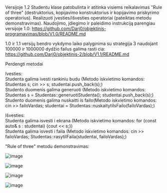 Versijoje 1.2 Studentu klase patobulinta ir atitinka visiems reikalavimas "Rule of three" (destruktorius, kopijavimo konstruktorius ir kopijavimo priskyrimo operatorius). Realizuoti įvesties/išvesties operatoriai (pateiktas metodu demonstravimas).   Naudojimo, įdiegimo ir paleidimo instrukciją parengiau versijoje 1.0: https://github.com/Darj0/objektinis-programavimas/blob/V1.0/README.md

1.0 ir 1.1 versijų bendro vykdymo laiko palyginima su strategija 3 naudojant 100000 ir 1000000 dydžio failus galima rasti cia: https://github.com/Darj0/objektinis-2/blob/V1.1/README.md

Perdengti metodai

Ivesties:  
Studenta galima ivesti rankiniu budu (Metodo iskvietimo komandos: Studentas s; cin >> s; studentai.push_back(s);)  
Studento duomenis galima generuoti (Metodo iskvietimo komandos: Studentas s = Studentas::generuotiStudenta(); studentai.push_back(s);)   
Studento duomenis galima nuskaitti is failo(Metodo iskvietimo komandos: cin >> failoVardas;  studentai = Studentas::nuskaitytiIsFailo(failoVardas);)

Išvesties:  
Studenta galima isvesti i ekrana (Metodo iskvietimo komandos: for (const auto& s : studentai) {cout << s;})  
Studenta galima isvesti i faila (Metodo iskvietimo komandos: cin >> failoVardas; Studentas::rasytiIFaila(studentai, failoVardas);)


"Rule of three" metodu demonstravimas:  

![image](https://github.com/user-attachments/assets/45c164d8-643d-4f48-a8c3-9a413c3e3a40)

![image](https://github.com/user-attachments/assets/e27784ac-3f0c-4e40-ba73-beeb6df928df)

![image](https://github.com/user-attachments/assets/0115155a-ade0-4fe1-b7a9-f3375443789b)

![image](https://github.com/user-attachments/assets/583228b4-d40e-4f98-b7b1-3b7df58cdf18)







